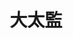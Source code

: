 ---
title:          大太監
slug:           tc

names:
  english:      The Confidant
  previous:
genre:          清裝
episodes:       33
broadcast:
  start:        2012-11-04
  end:          2012-12-15
producer:       羅永賢
starring:       黎耀祥、米雪、邵美琪、黃浩然、陳茵媺、曹永廉、胡定欣、唐詩詠、陳國邦、蕭正楠

synopsis:       李連英（黎耀祥）與安德海（曹永廉）年少時因家貧賣身入宮作太監，二人拜老太監劉多生（鍾景輝）為師，師兄弟感情深厚，先後成為慈禧太后（米雪）身邊重臣。可惜德海利慾薰心，與安份守己、謹小慎微之連英漸行漸遠。總管太監陳福（岳華）眼看連英、德海得慈禧賞識，感地位不保，對二人施毒手，幸連英得宮女倩蓉（胡定欣）與御藥房太監姚雙喜（黃浩然）兩位好友相助，化險為夷。同治帝（梁烈唯）冊立皇后，慈安太后（邵美琪）恐慈禧進一步掌握大權，遂與恭親王（張國強）挑撥朝中勢力，令慈禧孤立無援，只有連英依然侍奉在側。
role:           客串

characters:
  -
    fullname:       索綽絡·婉
    identity:       太嬪
    appearance:     1-5
    guest:          true
    personality:    婉太繽為人恩怨分明，禮待下人，對仇人慈禧卻一直懷恨在心。
    background:     婉太繽是先帝咸豐的妃嬪，可惜當年咸豐妃嬪眾多，她極少得到寵幸。深宮寂寞的她，經常流連昇平處，更被小生玉俊所吸引，兩人情投意合，苟且私通。其後發現懷有身孕，但玉俊竟捨她而去，心灰意冷的婉太繽唯有生下兒子，當成咸豐骨肉。兒子出生時，慈禧得知婉太繽腹中塊肉並非咸豐親兒，派人抱走婉太繽的兒子，把孽種除掉，並把她打入冷宮。
    happenings:     一直安然平淡生活在景仁宮的婉太繽，待一班太監和宮女如親人般，相處融洽。當中以連英與她感情最為深厚。數年來，每逢大時大節，慈禧也會派太監訓斥婉太繽，但連英等人根本不知她所犯何罪。從來無欲無求的婉太繽得知慈禧宣佈先帝妃嬪可獲准離宮，唯她要老死於禁宮中，頓感生無可戀，遂上吊自盡……
---